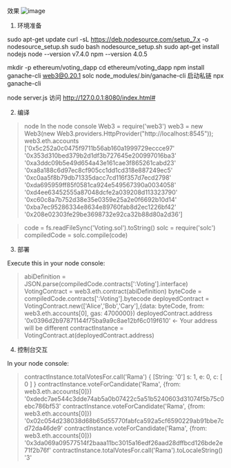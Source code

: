 效果
![image](https://github.com/AwJayChou/voting-dapp/tree/main/images/show.png)



1. 环境准备

sudo apt-get update
curl -sL https://deb.nodesource.com/setup_7.x -o nodesource_setup.sh
sudo bash nodesource_setup.sh
sudo apt-get install nodejs
node --version
v7.4.0
npm --version
4.0.5

mkdir -p ethereum/voting_dapp
cd ethereum/voting_dapp
npm install ganache-cli web3@0.20.1 solc
node_modules/.bin/ganache-cli
启动私链
npx ganache-cli

node server.js
访问 http://127.0.0.1:8080/index.html#

2. 编译

>node
In the node console
> Web3 = require('web3')
> web3 = new Web3(new Web3.providers.HttpProvider("http://localhost:8545"));
> web3.eth.accounts
['0x5c252a0c0475f9711b56ab160a1999729eccce97'
'0x353d310bed379b2d1df3b727645e200997016ba3'
'0xa3ddc09b5e49d654a43e161cae3f865261cabd23'
'0xa8a188c6d97ec8cf905cc1dd1cd318e887249ec5'
'0xc0aa5f8b79db71335dacc7cd116f357d7ecd2798'
'0xda695959ff85f0581ca924e549567390a0034058'
'0xd4ee63452555a87048dcfe2a039208d113323790'
'0xc60c8a7b752d38e35e0359e25a2e0f6692b10d14'
'0xba7ec95286334e8634e89760fab8d2ec1226bf42'
'0x208e02303fe29be3698732e92ca32b88d80a2d36']


> code = fs.readFileSync('Voting.sol').toString()
> solc = require('solc')
> compiledCode = solc.compile(code)

3. 部署

Execute this in your node console:
> abiDefinition = JSON.parse(compiledCode.contracts[':Voting'].interface)
> VotingContract = web3.eth.contract(abiDefinition)
> byteCode = compiledCode.contracts[':Voting'].bytecode
> deployedContract = VotingContract.new(['Alice','Bob','Cary'],{data: byteCode, from: web3.eth.accounts[0], gas: 4700000})
> deployedContract.address
'0x0396d2b97871144f75ba9a9c8ae12bf6c019f610' <- Your address will be different
> contractInstance = VotingContract.at(deployedContract.address)

4. 控制台交互

In your node console:
> contractInstance.totalVotesFor.call('Rama')
{ [String: '0'] s: 1, e: 0, c: [ 0 ] }
> contractInstance.voteForCandidate('Rama', {from: web3.eth.accounts[0]})
'0xdedc7ae544c3dde74ab5a0b07422c5a51b5240603d31074f5b75c0ebc786bf53'
> contractInstance.voteForCandidate('Rama', {from: web3.eth.accounts[0]})
'0x02c054d238038d68b65d55770fabfca592a5cf6590229ab91bbe7cd72da46de9'
> contractInstance.voteForCandidate('Rama', {from: web3.eth.accounts[0]})
'0x3da069a09577514f2baaa11bc3015a16edf26aad28dffbcd126bde2e71f2b76f'
> contractInstance.totalVotesFor.call('Rama').toLocaleString()
'3'